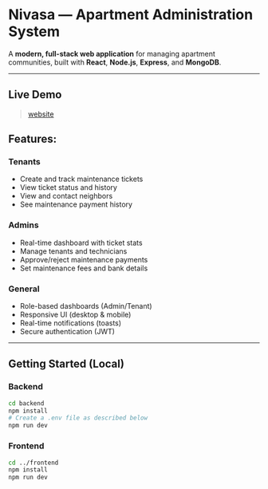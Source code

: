 #  Nivasa — Apartment Administration System



A **modern, full-stack web application** for managing apartment communities, built with **React**, **Node.js**, **Express**, and **MongoDB**.

---

##  Live Demo

>  [website](https://nivasa-production.up.railway.app/)



##  Features:

###  Tenants
- Create and track maintenance tickets  
- View ticket status and history  
- View and contact neighbors  
- See maintenance payment history

###  Admins
- Real-time dashboard with ticket stats  
- Manage tenants and technicians  
- Approve/reject maintenance payments  
- Set maintenance fees and bank details  

### General
- Role-based dashboards (Admin/Tenant)  
- Responsive UI (desktop & mobile)  
- Real-time notifications (toasts)  
- Secure authentication (JWT)  

---



##  Getting Started (Local)

### Backend
```bash
cd backend
npm install
# Create a .env file as described below
npm run dev
```

### Frontend
```bash
cd ../frontend
npm install
npm run dev
```



